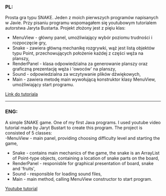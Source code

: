 ### PL: <br />
Prosta gra typu SNAKE. Jeden z moich pierwszych programów napisanych w Javie. Przy pisaniu programu wspomagałem się youtubowym tutorialem autorstwa Jaryta Bustarta. Projekt złożony jest z pięiu klas: <br /> 
- MenuView - główny panel, umożliwiający wybór poziomu trudności i rozpoczęcie gry, <br /> 
- Snake - zawiera główną mechanikę rozgrywki, wąż jest listą objektów typu Point, przechowujących położenie każdej z części węża na planszy, <br /> 
- RenderPanel - klasa odpowiedzialna za generowanie planszy oraz graficzną prezentację węża i 'owoców' na planszy, <br /> 
- Sound - odpowiedzialna za wczytywanie plików dźwiękowych,<br /> 
- Main - zawiera metodę main wywołującą konstruktor klasy MenuView, umożliwiający start programu. <br />

[Link do tutoriala](https://www.youtube.com/watch?v=S_n3lryyGZM)

---

### ENG: <br />
A simple SNAKE game. One of my first Java programs. I used youtube video tutorial made by Jaryt Bustart to create this program. The project is consisted of 5 classes: <br />
-MenuView - main panel, providing choosing difficulty level and starting the game, <br />
- Snake - contains main mechanics of the game, the snake is an ArrayList of Point-type objects, containing a location of snake parts on the board, <br />
- RenderPanel - responisble for graphical presentation of board, snake and 'fruits', <br />
- Sound - responsible for loading sound files, <br />
- Main - main method, calling MenuView constructor to start program. <br />

[Youtube tutorial](https://www.youtube.com/watch?v=S_n3lryyGZM)

